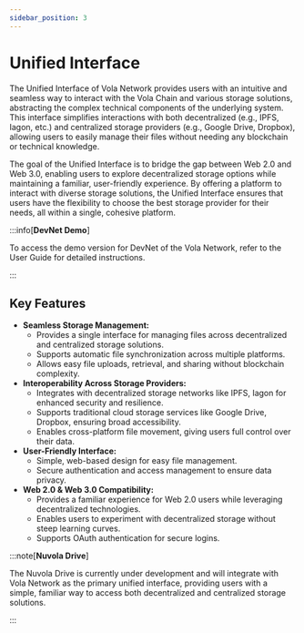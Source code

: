 ```yaml
---
sidebar_position: 3
---
```


# Unified Interface

The Unified Interface of Vola Network provides users with an intuitive and seamless way to interact with the Vola Chain and various storage solutions, abstracting the complex technical components of the underlying system. This interface simplifies interactions with both decentralized (e.g., IPFS, Iagon, etc.) and centralized storage providers (e.g., Google Drive, Dropbox), allowing users to easily manage their files without needing any blockchain or technical knowledge.

The goal of the Unified Interface is to bridge the gap between Web 2.0 and Web 3.0, enabling users to explore decentralized storage options while maintaining a familiar, user-friendly experience. By offering a platform to interact with diverse storage solutions, the Unified Interface ensures that users have the flexibility to choose the best storage provider for their needs, all within a single, cohesive platform.

:::info[**DevNet Demo**]

To access the demo version for DevNet of the Vola Network, refer to the User Guide for detailed instructions.

:::

## Key Features

- **Seamless Storage Management:**
  - Provides a single interface for managing files across decentralized and centralized storage solutions.
  - Supports automatic file synchronization across multiple platforms.
  - Allows easy file uploads, retrieval, and sharing without blockchain complexity.
- **Interoperability Across Storage Providers:**
  - Integrates with decentralized storage networks like IPFS, Iagon for enhanced security and resilience.
  - Supports traditional cloud storage services like Google Drive, Dropbox, ensuring broad accessibility.
  - Enables cross-platform file movement, giving users full control over their data.
- **User-Friendly Interface:**
  - Simple, web-based design for easy file management.
  - Secure authentication and access management to ensure data privacy.
- **Web 2.0 & Web 3.0 Compatibility:**
  - Provides a familiar experience for Web 2.0 users while leveraging decentralized technologies.
  - Enables users to experiment with decentralized storage without steep learning curves.
  - Supports OAuth authentication for secure logins.

:::note[**Nuvola Drive**]

The Nuvola Drive is currently under development and will integrate with Vola Network as the primary unified interface, providing users with a simple, familiar way to access both decentralized and centralized storage solutions.

:::
